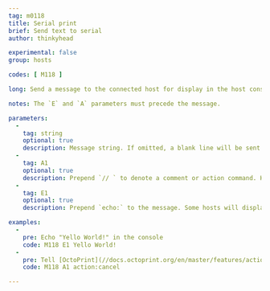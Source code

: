 ```yaml
---
tag: m0118
title: Serial print
brief: Send text to serial
author: thinkyhead

experimental: false
group: hosts

codes: [ M118 ]

long: Send a message to the connected host for display in the host console or to perform a host action.

notes: The `E` and `A` parameters must precede the message.

parameters:
  -
    tag: string
    optional: true
    description: Message string. If omitted, a blank line will be sent.
  -
    tag: A1
    optional: true
    description: Prepend `// ` to denote a comment or action command. Hosts like OctoPrint can interpret such commands to perform special actions. See your host's documentation.
  -
    tag: E1
    optional: true
    description: Prepend `echo:` to the message. Some hosts will display echo messages differently when preceded by `echo:`.

examples:
  -
    pre: Echo "Yello World!" in the console
    code: M118 E1 Yello World!
  -
    pre: Tell [OctoPrint](//docs.octoprint.org/en/master/features/action_commands.html) to cancel the print job
    code: M118 A1 action:cancel

---
```

